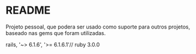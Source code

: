 # README

Projeto pessoal, que podera ser usado como suporte para outros projetos, baseado nas gems que foram utilizadas.

rails, '~> 6.1.6', '>= 6.1.6.1'//
ruby 3.0.0
